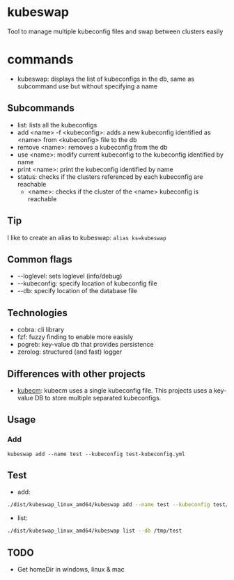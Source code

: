 # kubeswap
Tool to manage multiple kubeconfig files and swap between clusters easily

# commands
- kubeswap: displays the list of kubeconfigs in the db, same as subcommand use but without specifying a name

## Subcommands
- list: lists all the kubeconfigs
- add \<name\> -f \<kubeconfig\>: adds a new kubeconfig identified as \<name\> from \<kubeconfig\> file to the db
- remove \<name\>: removes a kubeconfig from the db
- use \<name\>: modify current kubeconfig to the kubeconfig identified by name
- print \<name\>: print the kubeconfig identified by name
- status: checks if the clusters referenced by each kubeconfig are reachable
  - \<name>\: checks if the cluster of the \<name\> kubeconfig is reachable

## Tip
I like to create an alias to kubeswap:
`alias ks=kubeswap`

## Common flags
- --loglevel: sets loglevel (info/debug)
- --kubeconfig: specify location of kubeconfig file
- --db: specify location of the database file

## Technologies
- cobra: cli library
- fzf: fuzzy finding to enable more easisly
- pogreb: key-value db that provides persistence
- zerolog: structured (and fast) logger

## Differences with other projects
- [kubecm](https://github.com/sunny0826/kubecm): kubecm uses a single kubeconfig file. This projects uses a key-value DB to store multiple separated kubeconfigs.

## Usage
### Add
```
kubeswap add --name test --kubeconfig test-kubeconfig.yml
```

## Test
- add:
```bash
./dist/kubeswap_linux_amd64/kubeswap add --name test --kubeconfig test/kubeconfig.yml --db /tmp/test
```
- list:
```bash
./dist/kubeswap_linux_amd64/kubeswap list --db /tmp/test
```

## TODO
- Get homeDir in windows, linux & mac